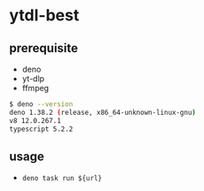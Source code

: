 # ytdl-best

## prerequisite

- deno
- yt-dlp
- ffmpeg

```bash
$ deno --version
deno 1.38.2 (release, x86_64-unknown-linux-gnu)
v8 12.0.267.1
typescript 5.2.2
```

## usage

- `deno task run ${url}`
